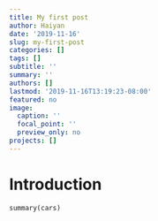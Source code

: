 ```yaml
---
title: My first post
author: Haiyan
date: '2019-11-16'
slug: my-first-post
categories: []
tags: []
subtitle: ''
summary: ''
authors: []
lastmod: '2019-11-16T13:19:23-08:00'
featured: no
image:
  caption: ''
  focal_point: ''
  preview_only: no
projects: []
---
```


# Introduction 

```{r}
summary(cars)
```

